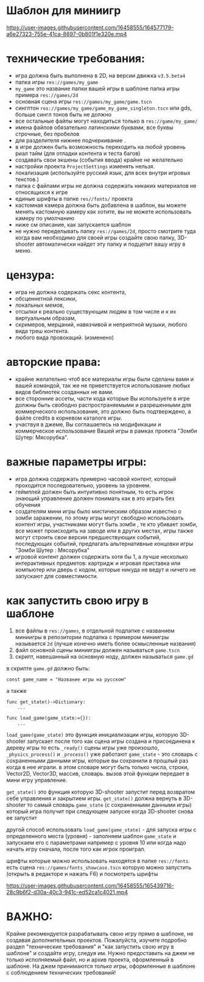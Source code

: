 # Шаблон для миниигр

https://user-images.githubusercontent.com/16458555/164577179-a6e27323-755e-41ca-8697-0b801f1e320e.mp4


# технические требования: 
- игра должна быть выполнена в 2D, на версии движка `v3.5.beta4`
- папка игры `res://games/my_game`
- `my_game` это название папки вашей игры в шаблоне папка  игры примера `res://games/2d`
- основная сцена игры  `res://games/my_game/game.tscn`
- синглтон  `res://games/my_game/game_my_game_singleton.tscn` или gds, больше сингл тонов быть не должно
- все остальные файлы могут находиться только в `res://game/my_game/`
- имена файлов обязательно латинскими буквами, все буквы строчные, без пробелов 
- для разделителя нижнее подчеркивание .
- в игре должен быть  возможность переходить на любой уровень риал тайм  (для отладки контента и теста багов)
- создавать свои экшены (события ввода) крайне не  желательно
- настройки проекта `ProjectSettings` изменять нельзя.
- локализация (используйте русский язык, для всех внутри игровых текстов.)
- папка с файлами игры не должна содержать никаких материалов не относящихся к игре
- единые шрифты в папке `res//fonts/` проекта
- кастомная камера должна быть добавлена в шаблон, вы можете менять кастомную камеру как хотите,  вы не можете использовать камеру по умолчанию
- ниже см описание, как запускается шаблон
- не нужно переделывать папку `res://games/2d`, просто смотрите туда когда вам необходимо для своей игры создайте свою папку, 3D-shooter автоматически найдет эту папку и подцепит вашу игру в меню. 

# цензура:
- игра не должна содержать секс контента, 
- обсценнетной лексики, 
- локальных мемов, 
- отсылки к реально существующим людям в том числе и к их виртуальным образам,
- скримеров, мерцаний, навязчивой и неприятной музыки, любого вида треш контента.
- любого вида провокаций. (изменено)

# авторские права: 
- крайне желательно чтоб все материалы игры были сделаны вами и вашей командой, так же не приветствуется использование любых видов библиотек созданных не вами.
- все сторонние ассеты, части кода которые Вы используете в игре должны быть свободно распространяемыми и разрешенными для коммерческого использования, это должно быть подтверждено, а файле credits в корневом каталоге  игры.
- участвуя в джеме, Вы соглашаетесь на модификации и коммерческое использование Вашей игры в рамках проекта "Зомби Шутер: Мясорубка".

# важные параметры игры:
- игра должна содержать примерно часовой контент, который проходится последовательно, уровень за уровнем.
- геймплей должен быть интуитивно понятным, то есть игрок знающий управление должен понимать как  в это играть без обучения
-  создателям мини игры было мистическим образом известно о зомби  заражении, по этому игры могут свободно использовать контент игры, участниками могут быть зомби , те кто убивает зомби, все может происходить на заводе или в других местах, игры также могут строить свои версии  предшествующих  событий, последующих событий, предлагать альтернативные концовки игры "Зомби Шутер : Мясорубка"
- игровой контент должен содержать хотя бы 1, а лучше несколько интерактивных предметов:  картридж и игровая приставка или компьютер или дверь c кодом, которые никуда не ведут и ничего не запускают для совместимости.


# как запустить свою игру в шаблоне
1. все файлы в `res://games`, в отдельной подпапке с названием миниигры
в репозитории подпапка с примером миниигры называется `2d` (лучше конечно иметь более осмысленные названия)
2. файл основной сцены миниигры должен называться `game.tscn`
3. скрипт, навешанный на основную ноду, должен называться `game.gd`

в скрипте `game.gd` должно быть:
```gdscript
const game_name = "Название игры на русском"
```

а также
```gdscript
func get_state()->Dictionary:
    ...
```
```gdscript
func load_game(game_state:={}):
    ...
```

`load_game(game_state)`
это функция инициализации игры, которую 3D-shooter запускает после того как сцена игры создана и присоединена к дереву игры то есть `_ready()` сцены игры уже произошло, `_physics_process()` и `_process()` уже работают
 `game_state` - это словарь с сохраненными данными игры, которые вы сохранили в прошлый раз когда в нее играли. 
в этом словаре могут быть только числа, строки, Vector2D, Vector3D, массив, словарь.
вызов этой функции передает в мини игру управление. 

`get_state()`
это функция которую 3D-shooter запустит перед возвратом себе управления и закрытием игры.
`get_state()`  должна вернуть в 3D-shooter то самый  словарь `game_state` (с сохраненными данными игры) который игра получит при следующем запуске  когда 3D-shooter снова ее запустит 

другой способ использовать `load_game(game_state)` - для запуска игры с определенного места (уровня) - заполняем шаблон `game_state` и запускаем его с параметрами например с уровня 10 
или когда надо начать игру сначала, после того как игрок проиграл.
 
шрифты которые можно использовать находятся в папке `res://fonts`.
есть сцена `res://games/fonts_showcase.tscn` которую можно запустить (открыть в редакторе и нажать F6) и посмотреть шрифты


https://user-images.githubusercontent.com/16458555/165439716-28c9b6f2-d30a-40c3-941c-ed52ca1c4021.mp4




# ВАЖНО: 
  Крайне рекомендуется разрабатывать свою игру прямо в шаблоне, не создавая дополнительных проектов.
  Пожалуйста, изучите подробно раздел "технические требования" и "как запустить свою игру в шаблоне" и создайте игру, следуя им.
  Нужно предоставить на джем не только исполняемый файл, но и архив проекта, оформленный в шаблоне.
  На джем  принимаются только игры, оформленные в шаблоне с соблюдением технических требований!  
